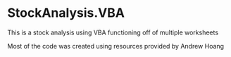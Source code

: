 # StockAnalysis.VBA
This is a stock analysis using VBA functioning off of multiple worksheets

Most of the code was created using resources provided by Andrew Hoang

